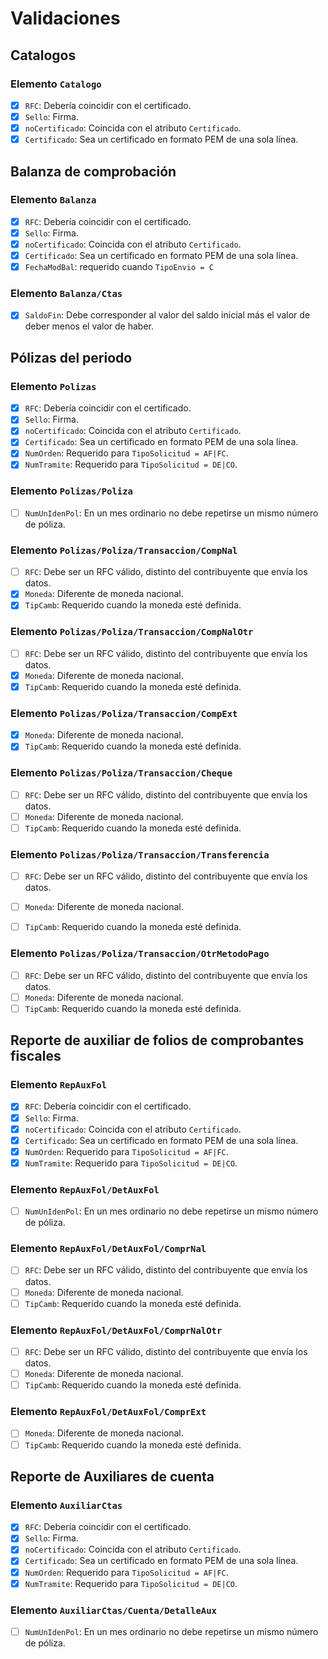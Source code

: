 # Validaciones

## Catalogos

### Elemento `Catalogo`

- [X] `RFC`: Debería coincidir con el certificado.
- [X] `Sello`: Firma.
- [X] `noCertificado`: Coincida con el atributo `Certificado`.
- [X] `Certificado`: Sea un certificado en formato PEM de una sola línea.

## Balanza de comprobación

### Elemento `Balanza`

- [X] `RFC`: Debería coincidir con el certificado.
- [X] `Sello`: Firma.
- [X] `noCertificado`: Coincida con el atributo `Certificado`.
- [X] `Certificado`: Sea un certificado en formato PEM de una sola línea.
- [X] `FechaModBal`: requerido cuando `TipoEnvio = C`

### Elemento `Balanza/Ctas`

- [X] `SaldoFin`: Debe corresponder al valor del saldo inicial más el valor de deber menos el valor de haber.

## Pólizas del periodo

### Elemento `Polizas`

- [X] `RFC`: Debería coincidir con el certificado.
- [X] `Sello`: Firma.
- [X] `noCertificado`: Coincida con el atributo `Certificado`.
- [X] `Certificado`: Sea un certificado en formato PEM de una sola línea.
- [X] `NumOrden`: Requerido para `TipoSolicitud = AF|FC`.
- [X] `NumTramite`: Requerido para `TipoSolicitud = DE|CO`.

### Elemento `Polizas/Poliza`

- [ ] `NumUnIdenPol`: En un mes ordinario no debe repetirse un mismo número de póliza.

### Elemento `Polizas/Poliza/Transaccion/CompNal`

- [ ] `RFC`: Debe ser un RFC válido, distinto del contribuyente que envía los datos.
- [X] `Moneda`: Diferente de moneda nacional.
- [X] `TipCamb`: Requerido cuando la moneda esté definida.

### Elemento `Polizas/Poliza/Transaccion/CompNalOtr`

- [ ] `RFC`: Debe ser un RFC válido, distinto del contribuyente que envía los datos.
- [X] `Moneda`: Diferente de moneda nacional.
- [X] `TipCamb`: Requerido cuando la moneda esté definida.

### Elemento `Polizas/Poliza/Transaccion/CompExt`

- [X] `Moneda`: Diferente de moneda nacional.
- [X] `TipCamb`: Requerido cuando la moneda esté definida.

### Elemento `Polizas/Poliza/Transaccion/Cheque`

- [ ] `RFC`: Debe ser un RFC válido, distinto del contribuyente que envía los datos.
- [ ] `Moneda`: Diferente de moneda nacional.
- [ ] `TipCamb`: Requerido cuando la moneda esté definida.

### Elemento `Polizas/Poliza/Transaccion/Transferencia`

- [ ] `RFC`: Debe ser un RFC válido, distinto del contribuyente que envía los datos.
- [ ] `Moneda`: Diferente de moneda nacional.
- [ ] `TipCamb`: Requerido cuando la moneda esté definida.


### Elemento `Polizas/Poliza/Transaccion/OtrMetodoPago`

- [ ] `RFC`: Debe ser un RFC válido, distinto del contribuyente que envía los datos.
- [ ] `Moneda`: Diferente de moneda nacional.
- [ ] `TipCamb`: Requerido cuando la moneda esté definida.

## Reporte de auxiliar de folios de comprobantes fiscales

### Elemento `RepAuxFol`

- [X] `RFC`: Debería coincidir con el certificado.
- [X] `Sello`: Firma.
- [X] `noCertificado`: Coincida con el atributo `Certificado`.
- [X] `Certificado`: Sea un certificado en formato PEM de una sola línea.
- [X] `NumOrden`: Requerido para `TipoSolicitud = AF|FC`.
- [X] `NumTramite`: Requerido para `TipoSolicitud = DE|CO`.

### Elemento `RepAuxFol/DetAuxFol`

- [ ] `NumUnIdenPol`: En un mes ordinario no debe repetirse un mismo número de póliza.

### Elemento `RepAuxFol/DetAuxFol/ComprNal`

- [ ] `RFC`: Debe ser un RFC válido, distinto del contribuyente que envía los datos.
- [ ] `Moneda`: Diferente de moneda nacional.
- [ ] `TipCamb`: Requerido cuando la moneda esté definida.

### Elemento `RepAuxFol/DetAuxFol/ComprNalOtr`

- [ ] `RFC`: Debe ser un RFC válido, distinto del contribuyente que envía los datos.
- [ ] `Moneda`: Diferente de moneda nacional.
- [ ] `TipCamb`: Requerido cuando la moneda esté definida.

### Elemento `RepAuxFol/DetAuxFol/ComprExt`

- [ ] `Moneda`: Diferente de moneda nacional.
- [ ] `TipCamb`: Requerido cuando la moneda esté definida.

## Reporte de Auxiliares de cuenta

### Elemento `AuxiliarCtas`

- [X] `RFC`: Debería coincidir con el certificado.
- [X] `Sello`: Firma.
- [X] `noCertificado`: Coincida con el atributo `Certificado`.
- [X] `Certificado`: Sea un certificado en formato PEM de una sola línea.
- [X] `NumOrden`: Requerido para `TipoSolicitud = AF|FC`.
- [X] `NumTramite`: Requerido para `TipoSolicitud = DE|CO`.

### Elemento `AuxiliarCtas/Cuenta/DetalleAux`

- [ ] `NumUnIdenPol`: En un mes ordinario no debe repetirse un mismo número de póliza.
